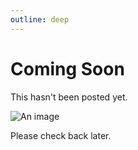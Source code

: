 ```yaml
---
outline: deep
---
```


# Coming Soon

This hasn't been posted yet.

![An image](/images/soon.jpg)

Please check back later.